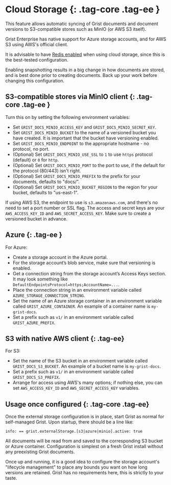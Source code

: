 Cloud Storage {: .tag-core .tag-ee }
=============

This feature allows automatic syncing of Grist documents and document
versions to S3-compatible stores such as MinIO (or AWS S3 itself).

Grist Enterprise has native support for Azure storage accounts, and
for AWS S3 using AWS's official client.

It is advisable to have [Redis enabled](../self-managed.md#what-is-a-state-store) when using cloud storage, since this is the best-tested configuration.

Enabling snapshotting results in a big change in how documents are stored, and is best done prior to creating documents. Back up your work before changing this configuration.

S3-compatible stores via MinIO client {: .tag-core .tag-ee }
-----

Turn this on by setting the following environment variables:

  * Set `GRIST_DOCS_MINIO_ACCESS_KEY` and `GRIST_DOCS_MINIO_SECRET_KEY`.
  * Set `GRIST_DOCS_MINIO_BUCKET` to the name of a versioned bucket you have created. It is important that the bucket have versioning enabled.
  * Set `GRIST_DOCS_MINIO_ENDPOINT` to the appropriate hostname - no protocol, no port.
  * (Optional) Set `GRIST_DOCS_MINIO_USE_SSL` to `1` to use `https` protocol (default) or `0` for `http`.
  * (Optional) Set `GRIST_DOCS_MINIO_PORT` to the port to use, if the default for the protocol (80/443) isn't right.
  * (Optional) Set `GRIST_DOCS_MINIO_PREFIX` to the prefix for your documents, defaults to "docs/".
  * (Optional) Set `GRIST_DOCS_MINIO_BUCKET_REGION` to the region for your bucket, defaults to "us-east-1".

If using AWS S3, the endpoint to use is `s3.amazonaws.com`, and
there's no need to set a port number or SSL flag. The access and
secret keys are your `AWS_ACCESS_KEY_ID` and
`AWS_SECRET_ACCESS_KEY`. Make sure to create a versioned bucket in
advance.

Azure {: .tag-ee }
-----

For Azure:

  * Create a storage account in the Azure portal.
  * For the storage account’s blob service, make sure that versioning is enabled.
  * Get a connection string from the storage account’s Access Keys section. It may look something like `DefaultEndpointsProtocol=https;AccountName=...`.
  * Place the connection string in an environment variable called `AZURE_STORAGE_CONNECTION_STRING`. 
  * Set the name of an Azure storage container in an environment variable called `GRIST_AZURE_CONTAINER`. An example of a container name is `my-grist-docs`.
  * Set a prefix such as `v1/` in an environment variable called `GRIST_AZURE_PREFIX`.

S3 with native AWS client {: .tag-ee}
-----

For S3:

  * Set the name of the S3 bucket in an environment variable called `GRIST_DOCS_S3_BUCKET`. An example of a bucket name is `my-grist-docs`.
  * Set a prefix such as `v1/` in an environment variable called `GRIST_DOCS_S3_PREFIX`.
  * Arrange for access using AWS's many options; if nothing else, you can set `AWS_ACCESS_KEY_ID` and `AWS_SECRET_ACCESS_KEY` variables.

Usage once configured {: .tag-core .tag-ee}
-----

Once the external storage configuration is in place, start Grist as normal
for self-managed Grist. Upon startup, there should be a line like:

`info: == grist.externalStorage.[s3|azure|minio].active: true`

All documents will be read from and saved to the corresponding S3 bucket or
Azure container. Configuration is simplest on a fresh Grist install
without any preexisting Grist documents.

Once up and running, it is a good idea to configure the storage
account's "lifecycle management" to place any bounds you want on how
long versions are retained. Grist has no requirements here, this is
strictly to your taste.
